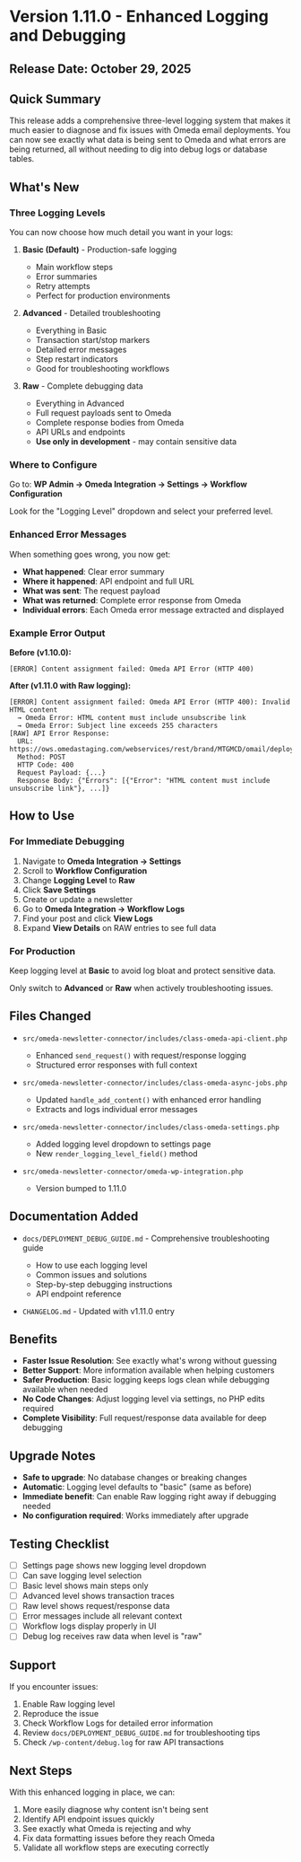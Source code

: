 # Version 1.11.0 - Enhanced Logging and Debugging

## Release Date: October 29, 2025

## Quick Summary

This release adds a comprehensive three-level logging system that makes it much easier to diagnose and fix issues with Omeda email deployments. You can now see exactly what data is being sent to Omeda and what errors are being returned, all without needing to dig into debug logs or database tables.

## What's New

### Three Logging Levels

You can now choose how much detail you want in your logs:

1. **Basic (Default)** - Production-safe logging
   - Main workflow steps
   - Error summaries
   - Retry attempts
   - Perfect for production environments

2. **Advanced** - Detailed troubleshooting
   - Everything in Basic
   - Transaction start/stop markers
   - Detailed error messages
   - Step restart indicators
   - Good for troubleshooting workflows

3. **Raw** - Complete debugging data
   - Everything in Advanced
   - Full request payloads sent to Omeda
   - Complete response bodies from Omeda
   - API URLs and endpoints
   - **Use only in development** - may contain sensitive data

### Where to Configure

Go to: **WP Admin → Omeda Integration → Settings → Workflow Configuration**

Look for the "Logging Level" dropdown and select your preferred level.

### Enhanced Error Messages

When something goes wrong, you now get:

- **What happened**: Clear error summary
- **Where it happened**: API endpoint and full URL
- **What was sent**: The request payload
- **What was returned**: Complete error response from Omeda
- **Individual errors**: Each Omeda error message extracted and displayed

### Example Error Output

**Before (v1.10.0):**
```
[ERROR] Content assignment failed: Omeda API Error (HTTP 400)
```

**After (v1.11.0 with Raw logging):**
```
[ERROR] Content assignment failed: Omeda API Error (HTTP 400): Invalid HTML content
  → Omeda Error: HTML content must include unsubscribe link
  → Omeda Error: Subject line exceeds 255 characters
[RAW] API Error Response:
  URL: https://ows.omedastaging.com/webservices/rest/brand/MTGMCD/omail/deployment/content/*
  Method: POST
  HTTP Code: 400
  Request Payload: {...}
  Response Body: {"Errors": [{"Error": "HTML content must include unsubscribe link"}, ...]}
```

## How to Use

### For Immediate Debugging

1. Navigate to **Omeda Integration → Settings**
2. Scroll to **Workflow Configuration**
3. Change **Logging Level** to **Raw**
4. Click **Save Settings**
5. Create or update a newsletter
6. Go to **Omeda Integration → Workflow Logs**
7. Find your post and click **View Logs**
8. Expand **View Details** on RAW entries to see full data

### For Production

Keep logging level at **Basic** to avoid log bloat and protect sensitive data.

Only switch to **Advanced** or **Raw** when actively troubleshooting issues.

## Files Changed

- `src/omeda-newsletter-connector/includes/class-omeda-api-client.php`
  - Enhanced `send_request()` with request/response logging
  - Structured error responses with full context

- `src/omeda-newsletter-connector/includes/class-omeda-async-jobs.php`
  - Updated `handle_add_content()` with enhanced error handling
  - Extracts and logs individual error messages

- `src/omeda-newsletter-connector/includes/class-omeda-settings.php`
  - Added logging level dropdown to settings page
  - New `render_logging_level_field()` method

- `src/omeda-newsletter-connector/omeda-wp-integration.php`
  - Version bumped to 1.11.0

## Documentation Added

- `docs/DEPLOYMENT_DEBUG_GUIDE.md` - Comprehensive troubleshooting guide
  - How to use each logging level
  - Common issues and solutions
  - Step-by-step debugging instructions
  - API endpoint reference

- `CHANGELOG.md` - Updated with v1.11.0 entry

## Benefits

- **Faster Issue Resolution**: See exactly what's wrong without guessing
- **Better Support**: More information available when helping customers
- **Safer Production**: Basic logging keeps logs clean while debugging available when needed
- **No Code Changes**: Adjust logging level via settings, no PHP edits required
- **Complete Visibility**: Full request/response data available for deep debugging

## Upgrade Notes

- **Safe to upgrade**: No database changes or breaking changes
- **Automatic**: Logging level defaults to "basic" (same as before)
- **Immediate benefit**: Can enable Raw logging right away if debugging needed
- **No configuration required**: Works immediately after upgrade

## Testing Checklist

- [ ] Settings page shows new logging level dropdown
- [ ] Can save logging level selection
- [ ] Basic level shows main steps only
- [ ] Advanced level shows transaction traces
- [ ] Raw level shows request/response data
- [ ] Error messages include all relevant context
- [ ] Workflow logs display properly in UI
- [ ] Debug log receives raw data when level is "raw"

## Support

If you encounter issues:

1. Enable Raw logging level
2. Reproduce the issue
3. Check Workflow Logs for detailed error information
4. Review `docs/DEPLOYMENT_DEBUG_GUIDE.md` for troubleshooting tips
5. Check `/wp-content/debug.log` for raw API transactions

## Next Steps

With this enhanced logging in place, we can:

1. More easily diagnose why content isn't being sent
2. Identify API endpoint issues quickly
3. See exactly what Omeda is rejecting and why
4. Fix data formatting issues before they reach Omeda
5. Validate all workflow steps are executing correctly
